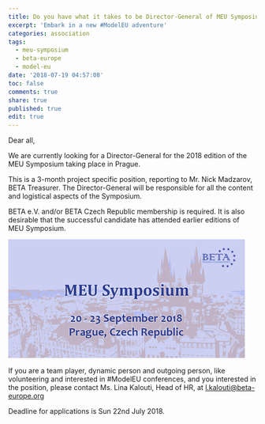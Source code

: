 ```yaml
---
title: Do you have what it takes to be Director-General of MEU Symposium 2018?
excerpt: 'Embark in a new #ModelEU adventure'
categories: association
tags:
  - meu-symposium
  - beta-europe
  - model-eu
date: '2018-07-19 04:57:08'
toc: false
comments: true
share: true
published: true
edit: true
---
```

Dear all,

We are currently looking for a Director-General for the 2018 edition of the MEU Symposium taking place in Prague. 

This is a 3-month project specific position, reporting to Mr. Nick Madzarov, BETA Treasurer. The Director-General will be responsible for all the content and logistical aspects of the Symposium.

BETA e.V. and/or BETA Czech Republic membership is required. It is also desirable that the successful candidate has attended earlier editions of MEU Symposium.

![null](/assets/images/xzxzzx.png)

If you are a team player,  dynamic person and outgoing person, like volunteering and interested in #ModelEU conferences, and you interested in the position, please contact Ms. Lina Kalouti, Head of HR, at l.kalouti@beta-europe.org 

Deadline for applications is Sun 22nd July 2018.
